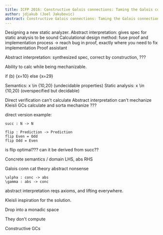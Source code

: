 ```yaml
---
title: ICFP 2016: Constructive Galois connections: Taming the Galois connection framework for mechanized metatheory
author: jdjakub (Joel Jakubovic)
abstract: Constructive Galois connections: Taming the Galois connection framework for mechanized metatheory
---
```


Designing a new static analyzer. Abstract interpretation: gives spec for static analysis to be sound
Calculational design method: fuse proof and implementation process -> reach bug in proof, exactly where you need to fix implementation
Proof assistant

Abstract interpretation:  synthesized spec, correct by construction, ???

Ability to calc while being mechanizable.

if (b) {x=10} else {x=29}

Semantics: x \in {10,20} (undecidable properties)
Static analysis: x \in {10,20} (overspecified but decidable)

Direct verification can't calculate
Abstract interpretation can't mechanize
Kleisli GCs calculate and sorta mechanize
???

direct version example:

```
succ : N -> N

flip : Prediction -> Prediction
flip Even = Odd
flip Odd = Even
```

is flip optimal???
can it be derived from succ??

Concrete semantics / domain LHS, abs RHS

Galois conn cat theory abstract nonsense
```
\alpha : conc -> abs
\gamma : abs -> conc
```

abstract interpretation reqs axioms, and lifting everywhere.

Kleisli inspiration for the solution.

Drop into a monadic space

They don't compute

Constructive GCs
